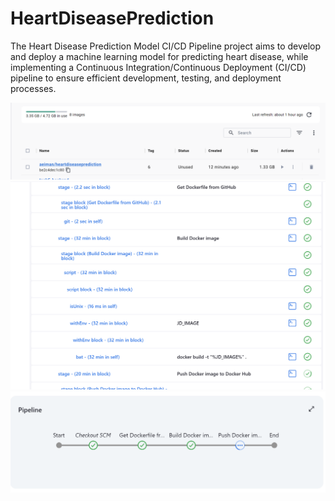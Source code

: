 # HeartDiseasePrediction

The Heart Disease Prediction Model CI/CD Pipeline project aims to develop and deploy a machine learning model for predicting heart disease, while implementing a Continuous Integration/Continuous Deployment (CI/CD) pipeline to ensure efficient development, testing, and deployment processes.

![Screenshot](image.png)
![Screenshot](image2.png)
![Screenshot](image3.png)
